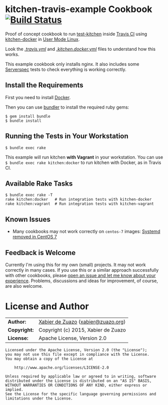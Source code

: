 kitchen-travis-example Cookbook [![Build Status](http://img.shields.io/travis/zuazo/kitchen-travis-example-cookbook/master.svg?style=flat)](https://travis-ci.org/zuazo/kitchen-travis-example-cookbook)
===============================

Proof of concept cookbook to run [test-kitchen](http://kitchen.ci/) inside [Travis CI](https://travis-ci.org/) using [kitchen-docker](https://github.com/portertech/kitchen-docker) in [User Mode Linux](https://github.com/jpetazzo/sekexe).

Look the [*.travis.yml*](https://github.com/zuazo/kitchen-travis-example-cookbook/blob/master/.travis.yml) and [*.kitchen.docker.yml*](https://github.com/zuazo/kitchen-travis-example-cookbook/blob/master/.kitchen.docker.yml) files to understand how this works.

This example cookbook only installs nginx. It also includes some [Serverspec](http://serverspec.org/) tests to check everything is working correctly.

## Install the Requirements

First you need to install [Docker](https://docs.docker.com/installation/).

Then you can use [bundler](http://bundler.io/) to install the required ruby gems:

    $ gem install bundle
    $ bundle install

## Running the Tests in Your Workstation

    $ bundle exec rake

This example will run kitchen **with Vagrant** in your workstation. You can use `$ bundle exec rake kitchen:docker` to run kitchen with Docker, as in Travis CI.

## Available Rake Tasks

    $ bundle exec rake -T
    rake kitchen:docker   # Run integration tests with kitchen-docker
    rake kitchen:vagrant  # Run integration tests with kitchen-vagrant

## Known Issues

* Many cookbooks may not work correctly on `centos-7` images: [Systemd removed in CentOS 7](https://github.com/docker-library/docs/tree/master/centos#systemd-integration)

## Feedback is Welcome

Currently I'm using this for my own (small) projects. It may not work correctly in many cases. If you use this or a similar approach successfully with other cookbooks, please [open an issue and let me know about your experience](https://github.com/zuazo/kitchen-travis-example-cookbook/issues/new). Problems, discussions and ideas for improvement, of course, are also welcome.

# License and Author

|                      |                                          |
|:---------------------|:-----------------------------------------|
| **Author:**          | [Xabier de Zuazo](https://github.com/zuazo) (<xabier@zuazo.org>)
| **Copyright:**       | Copyright (c) 2015, Xabier de Zuazo
| **License:**         | Apache License, Version 2.0

    Licensed under the Apache License, Version 2.0 (the "License");
    you may not use this file except in compliance with the License.
    You may obtain a copy of the License at
    
        http://www.apache.org/licenses/LICENSE-2.0
    
    Unless required by applicable law or agreed to in writing, software
    distributed under the License is distributed on an "AS IS" BASIS,
    WITHOUT WARRANTIES OR CONDITIONS OF ANY KIND, either express or implied.
    See the License for the specific language governing permissions and
    limitations under the License.

